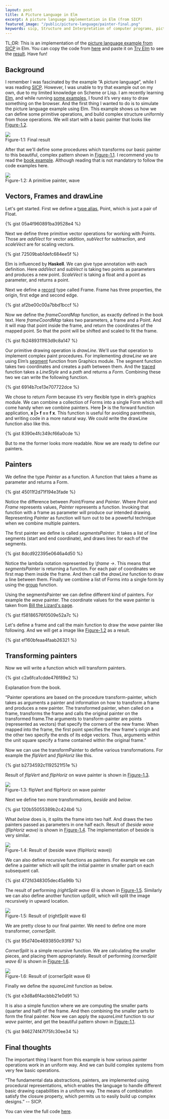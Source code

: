 ```yaml
---
layout: post
title: A Picture Language in Elm
excerpt: A picture language implementation in Elm (from SICP)
featured_image: "/public/picture-language/painter-final.png"
keywords: sicp, Structure and Interpretation of computer programs, picture language, elm, example, painters, functional programming
---
```



<div class="message">
  TL;DR: This is an implementation of the <a target="_blank" href="https://mitpress.mit.edu/sicp/full-text/sicp/book/node36.html">picture language example from SICP</a> in Elm. 
  You can copy the code from <a target="_blank" href="https://github.com/JobaerChowdhury/picture-language/blob/master/PictureLanguage.elm">here</a> 
  and paste it on <a target="_blank" href="http://elm-lang.org/try">Try Elm</a> to see the <a href="#fig1">result</a>. Have fun!
</div>


## Background
I remember I was fascinated by the example “A picture language”, while I was reading 
<a target="_blank" href="https://mitpress.mit.edu/sicp/">SICP</a>. However, I was unable to 
try that example out on my own, due to my limited knowledge on Scheme or Lisp. I am recently learning 
<a target="_blank" href="http://elm-lang.org">Elm</a>, and while running <a target="_blank" 
href="http://elm-lang.org/examples">some examples,</a> I found it’s very easy to draw something on the browser. And the 
first thing I wanted to do is to simulate the picture language example using Elm. This example 
shows us how we can define some primitive operations, and build complex structure uniformly from those operations. We 
will start with a basic painter that looks like <a href="#fig2">Figure-1.2</a>. 

<div id="fig1" class="image">
    <img src="/public/picture-language/painter-final.png" /> 
    <div class="caption">Figure-1.1: Final result</div>
</div>

After that we'll define some procedures which transforms our basic painter to this beautiful, 
complex pattern shown in <a href="#fig1">Figure-1.1</a>. I recommend you to read the <a href="https://mitpress.mit.edu/sicp/full-text/sicp/book/node36.html">book example</a>. 
Although reading that is not mandatory to follow the code examples here.

<div id="fig2" class="image">
    <img src="/public/picture-language/primitive-painter.png" /> 
    <div class="caption">Figure-1.2: A primitive painter, wave</div>
</div>

## Vectors, Frames and drawLine 

Let's get started. First we define a <a target="_blank" href = "http://elm-lang.org/docs/syntax#type-aliases">type 
alias</a>, Point, which is just a pair of Float. 

{% gist 05a4f960891ba39528e4 %}

Next we define three primitive vector operations for working with Points. Those are 
*addVect* for vector addition, *subVect* for subtraction, and *scaleVect* are for scaling vectors.  

{% gist 72509bab1defc684ee5f %}

Elm is influenced by **Haskell**. We can give type annotation with each definition. Here *addVect* and *subVect* is taking 
two points as parameters and produces a new point. *ScaleVect* is taking a float and a point as parameter, and returns a point. 

Next we define a <a target="_blank" href="http://elm-lang.org/docs/records">record</a> type called Frame. Frame has three properties, the origin, first edge and second edge. 

{% gist af2be00c00a7bbd1bccf %}

Now we define the *frameCoordMap* function, as exactly defined in the book text. Here *frameCoordMap* takes two parameters, 
a frame and a Point. And it will map that point inside the frame, and return the coordinates of the mapped point. 
So that the point will be shifted and scaled to fit the frame. 

{% gist fb2489311f63d9c8a147 %}

Our primitive drawing operation is *drawLine*. We'll use that operation to implement complex paint procedures. 
For implementing *drawLine* we are using Elm’s <a target="_blank" 
href="http://package.elm-lang.org/packages/elm-lang/core/2.1.0/Graphics-Collage#segment">segment</a> function from Graphics module. The segment function takes 
two coordinates and creates a path between them. And the <a target="_blank" 
href="http://package.elm-lang.org/packages/elm-lang/core/2.1.0/Graphics-Collage#traced">traced</a> function takes a *LineStyle* 
and a *path* and returns a *Form*. Combining these two we can write the following function. 

{% gist 6914b7ce13e707722dce %}

We chose to return *Form* because it’s very flexible type in elm’s graphics module. 
We can combine a collection of Forms into a single Form which will come handy when we combine painters. 
Here **|>** is the forward function application, **x |> f == f x**. This function is useful for avoiding parenthesis, and 
writing code in a more natural way. We could write the drawLine function also like this.

{% gist 8390e4fc349cf66a0cde %}

But to me the former looks more readable. Now we are ready to define our painters. 

## Painters
We define the type *Painter* as a function. A function that takes a frame as parameter and returns a Form. 

{% gist 45011f2d71f194e3fade %}

Notice the difference between *Point/Frame* and *Painter*. Where *Point* and *Frame* represents values, 
*Painter* represents a function. Invoking that function with a frame as parameter will produce our intended drawing. 
Representing *Painter* as function will turn out to be a powerful technique when we combine multiple painters.

The first painter we define is called *segmentsPainter*. It takes a list of line segments (start and end coordinate), 
and draws lines for each of the segments. 

{% gist 8dcd922395e0646a4d50 %}

Notice the lambda notation represented by *\frame ->*. This means that *segmentsPainter* is returning a function. 
For each pair of coordinates we first map them inside the frame. And then call the *drawLine* function to draw a line 
between them. Finally we combine a list of Forms into a single form by using the 
<a target="_blank" href="http://package.elm-lang.org/packages/elm-lang/core/2.1.0/Graphics-Collage#group">group</a> function. 

Using the segmentsPainter we can define different kind of painters. For example the *wave* painter. The coordinate 
 values for the wave painter is taken from <a target="_blank" 
 href="http://www.billthelizard.com/2011/08/sicp-244-245-picture-language.html"> Bill the Lizard's page</a>.

{% gist f58186576f0509e52a7c %}

Let's define a frame and call the main function to draw the *wave* painter like following. And we will get a 
image like <a href="#fig2">Figure-1.2</a> as a result.

{% gist ef160bfeaa4faab26321 %}

## Transforming painters 
Now we will write a function which will transform painters. 

{% gist c2a6fca1cdde476f89e2 %}

Explanation from the book. 

<div class="message">
“Painter operations are based on the procedure transform-painter, which takes as arguments a painter and 
information on how to transform a frame and produces a new painter. The transformed painter, when called on a frame, 
transforms the frame and calls the original painter on the transformed frame.The arguments to transform-painter 
are points (represented as vectors) that specify the corners of the new frame: When mapped into the frame, the first 
point specifies the new frame's origin and the other two specify the ends of its edge vectors. Thus, arguments within 
the unit square specify a frame contained within the original frame.”
</div>

Now we can use the transformPainter to define various transformations. For example the *flipVert* and *flipHoriz* like this. 

{% gist b2734592c1192521f51e %}

Result of *flipVert* and *flipHoriz* on wave painter is shown in <a href="#fig3">Figure-1.3</a>. 

<div id="fig3" class="image">
    <img src="/public/picture-language/flip-horiz.png" /> 
    <div class="caption">Figure-1.3: flipVert and flipHoriz on wave painter</div>
</div>

Next we define two more transformations, *beside* and *below*.  

{% gist 120b55055389b2c424b6 %}

What *below* does is, it splits the frame into two half. And draws the two painters passed as parameters in one half each.
Result of *(beside wave (flipHoriz wave)* is shown in <a href="#fig4">Figure-1.4</a>. The implementation of beside is very similar.
  
<div id="fig4" class="image">
    <img src="/public/picture-language/beside.png" /> 
    <div class="caption">Figure-1.4: Result of (beside wave (flipHoriz wave))</div>
</div>


We can also define recursive functions as painters. For example we can define a painter which will split the 
initial painter in smaller part on each subsequent call. 

{% gist 472fd348305dec45a96b %}

The result of performing *(rightSplit wave 6)* is shown in <a href="#fig5">Figure-1.5</a>. 
Similarly we can also define another function upSplit, 
which will split the image recursively in upward location. 

<div id="fig5" class="image">
    <img src="/public/picture-language/right-split.png" /> 
    <div class="caption">Figure-1.5: Result of (rightSplit wave 6)</div>
</div>


We are pretty close to our final painter. We need to define one more transformer, *cornerSplit*. 

{% gist 95d740e4693850c93f87 %}

*CornerSplit* is a simple recursive function. We are calculating the smaller pieces, and placing them appropriately. 
Result of performing *(cornerSplit wave 6)* is shown in <a href="#fig6">Figure-1.6</a>. 

<div id="fig6" class="image">
    <img src="/public/picture-language/corner-split.png" /> 
    <div class="caption">Figure-1.6: Result of (cornerSplit wave 6)</div>
</div>

Finally we define the *squareLimit* function as below. 

{% gist e3d8a6f4acbbb21e0d91 %}

It is also a simple function where we are computing the smaller parts (quarter and half) of the frame. And then combining 
the smaller parts to form the final painter. Now we can apply the *squareLimit* function to our *wave* painter,
and get the beautiful pattern shown in <a href="#fig1">Figure-1.1</a>. 

{% gist 946274f47f75fc30ee34 %}

## Final thoughts 
The important thing I learnt from this example is how various painter operations work in an uniform way. And we can 
build complex systems from very few basic operations.  

<div class="message">
“The fundamental data abstractions, painters, are implemented using procedural representations, which enables the 
language to handle different basic drawing capabilities in a uniform way. The means of combination satisfy 
the closure property, which permits us to easily build up complex designs.” -- SICP. 
</div>

You can view the full code <a href="https://github.com/JobaerChowdhury/picture-language">here</a>.  
